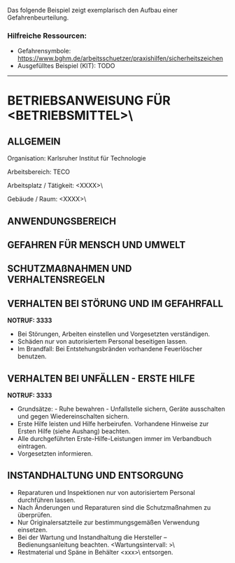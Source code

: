 Das folgende Beispiel zeigt exemplarisch den Aufbau einer Gefahrenbeurteilung.

### Hilfreiche Ressourcen:
- Gefahrensymbole: https://www.bghm.de/arbeitsschuetzer/praxishilfen/sicherheitszeichen
- Ausgefülltes Beispiel (KIT): TODO

____


# BETRIEBSANWEISUNG FÜR \<BETRIEBSMITTEL>\

## ALLGEMEIN
Organisation: Karlsruher Institut für Technologie

Arbeitsbereich: TECO

Arbeitsplatz / Tätigkeit: \<XXXX>\

Gebäude / Raum: \<XXXX>\

## ANWENDUNGSBEREICH

## GEFAHREN FÜR MENSCH UND UMWELT

## SCHUTZMAßNAHMEN UND VERHALTENSREGELN

## VERHALTEN BEI STÖRUNG UND IM GEFAHRFALL
**NOTRUF: 3333**
- Bei Störungen, Arbeiten einstellen und Vorgesetzten verständigen.
- Schäden nur von autorisiertem Personal beseitigen lassen.
- Im Brandfall: Bei Entstehungsbränden vorhandene Feuerlöscher benutzen.


## VERHALTEN BEI UNFÄLLEN - ERSTE HILFE
**NOTRUF: 3333**
- Grundsätze:  -  Ruhe bewahren   -  Unfallstelle sichern, Geräte ausschalten und gegen Wiedereinschalten sichern.
- Erste Hilfe leisten und Hilfe herbeirufen. Vorhandene Hinweise zur Ersten Hilfe (siehe Aushang) beachten.
- Alle durchgeführten Erste-Hilfe-Leistungen immer im Verbandbuch eintragen.
- Vorgesetzten informieren.

## INSTANDHALTUNG UND ENTSORGUNG
- Reparaturen und Inspektionen nur von autorisiertem Personal durchführen lassen.
- Nach Änderungen und Reparaturen sind die Schutzmaßnahmen zu überprüfen.
- Nur Originalersatzteile zur bestimmungsgemäßen Verwendung einsetzen.
- Bei der Wartung und Instandhaltung die Hersteller – Bedienungsanleitung beachten. \<Wartungsintervall: <xxx>>\
- Restmaterial und Späne in Behälter \<xxx>\ entsorgen.

